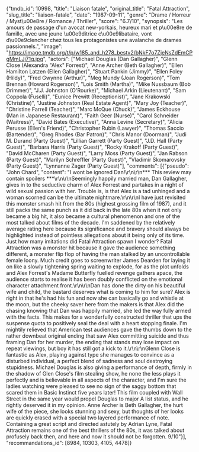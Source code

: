 {"tmdb_id": 10998, "title": "Liaison fatale", "original_title": "Fatal Attraction", "slug_title": "liaison-fatale", "date": "1987-09-11", "genre": "Drame / Horreur / Myst\u00e8re / Romance / Thriller", "score": "6.7/10", "synopsis": "Les amours de passage d'un avocat new-yorkais, heureux mari et p\u00e8re de famille, avec une jeune \u00e9ditrice c\u00e9libataire, vont d\u00e9clencher chez tous les protagonistes une avalanche de drames passionnels.", "image": "https://image.tmdb.org/t/p/w185_and_h278_bestv2/bNkF7o7ZjeNsZdEmCPgMmLJj71g.jpg", "actors": ["Michael Douglas (Dan Gallagher)", "Glenn Close (Alexandra \"Alex\" Forrest)", "Anne Archer (Beth Gallagher)", "Ellen Hamilton Latzen (Ellen Gallagher)", "Stuart Pankin (Jimmy)", "Ellen Foley (Hildy)", "Fred Gwynne (Arthur)", "Meg Mundy (Joan Rogerson)", "Tom Brennan (Howard Rogerson)", "Lois Smith (Martha)", "Mike Nussbaum (Bob Drimmer)", "J.J. Johnston (O'Rourke)", "Michael Arkin (Lieutenant)", "Sam Coppola (Fuselli)", "Eunice Prewitt (Receptionist)", "Jane Krakowski (Christine)", "Justine Johnston (Real Estate Agent)", "Mary Joy (Teacher)", "Christine Farrell (Teacher)", "Marc McQue (Chuck)", "James Eckhouse (Man in Japanese Restaurant)", "Faith Geer (Nurse)", "Carol Schneider (Waitress)", "David Bates (Executive)", "Anna Levine (Secretary)", "Alicia Perusse (Ellen's Friend)", "Christopher Rubin (Lawyer)", "Thomas Saccio (Bartender)", "Greg Rhodes (Bar Patron)", "Chris Manor (Doorman)", "Judi M. Durand (Party Guest)", "Lillian Garrett (Party Guest)", "J.D. Hall (Party Guest)", "Barbara Harris (Party Guest)", "Rocky Krakoff (Party Guest)", "David McCharen (Party Guest)", "Larry Moss (Party Guest)", "Jan Rabson (Party Guest)", "Marilyn Schreffler (Party Guest)", "Vladimir Skomarovsky (Party Guest)", "Lynnanne Zager (Party Guest)"], "comments": [{"pseudo": "John Chard", "content": "I wont be ignored Dan!\r\n\r\n*** This review may contain spoilers ***\r\n\r\nSeemingly happily married man, Dan Gallagher, gives in to the seductive charm of Alex Forrest and partakes in a night of wild sexual passion with her. Trouble is, is that Alex is a tad unhinged and a woman scorned can be the ultimate nightmare.\r\n\r\nI have just revisited this monster smash hit from the 80s (highest grossing film of 1987), and it still packs the same punch as it did back in the late 80s when it not only became a big hit, it also became a cultural phenomenon and one of the most talked about films of the decade. I'm saddened by the relatively average rating here because its significance and bravery should always be highlighted instead of pointless allegations about it being only of its time. Just how many imitations did Fatal Attraction spawn I wonder? Fatal Attraction was a monster hit because it gave the audience something different, a monster flip flop of having the man stalked by an uncontrollable female loony. Much credit goes to screenwriter James Dearden for laying it on like a slowly tightening spring waiting to explode, for as the plot unfolds and Alex Forrest's Madame Butterfly fuelled revenge gathers apace, the audience starts to realise it has been doubly conflicted on the emotional character attachment front.\r\n\r\nDan has done the dirty on his beautiful wife and child, the bastard deserves what is coming to him for sure? Alex is right in that he's had his fun and now she can basically go and whistle at the moon, but the cheeky saver here from the makers is that Alex did the chasing knowing that Dan was happily married, she led the way fully armed with the facts. This makes for a wonderfully constructed thriller that ups the suspense quota to positively seal the deal with a heart stopping finale. I'm mightily relieved that American test audiences gave the thumbs down to the rather downbeat original ending that saw Alex committing suicide and thus framing Dan for her murder, the ending that stands may lose impact on repeat viewings, but boy it has still got a kick to it.\r\n\r\nGlenn Close is fantastic as Alex, playing against type she manages to convince as a disturbed individual, a perfect blend of sadness and soul destroying stupidness. Michael Douglas is also giving a performance of depth, firmly in the shadow of Glen Close's film stealing show, he none the less plays it perfectly and is believable in all aspects of the character, and I'm sure the ladies watching were pleased to see no sign of the saggy bottom that scared them in Basic Instinct five years later! This film coupled with Wall Street in the same year would propel Douglas to major A list status, and he rightly deserved it in my opinion. Anne Archer is Beth Gallagher, the hurt wife of the piece, she looks stunning and sexy, but thoughts of her looks are quickly erased with a special two layered performance of note. Containing a great script and directed astutely by Adrian Lyne, Fatal Attraction remains one of the best thrillers of the 80s, it was talked about profusely back then, and here and now it should not be forgotten. 9/10"}], "recommandations_id": [8984, 10303, 4105, 4478]}